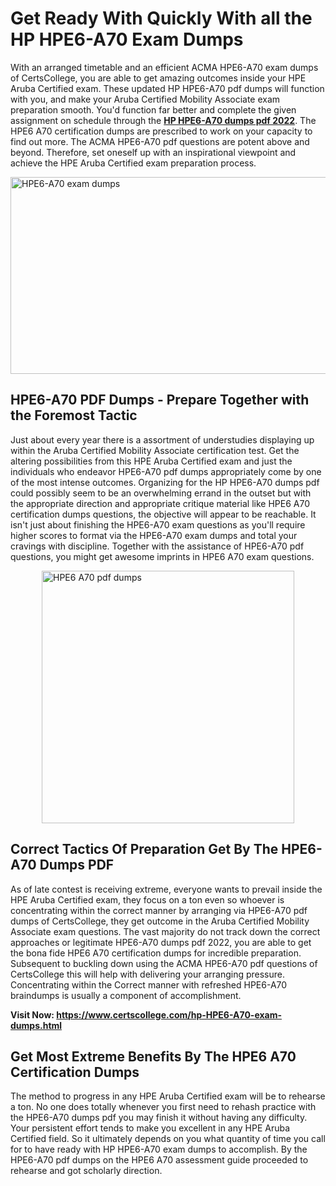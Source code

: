 <h1><strong>Get Ready With Quickly With all the HP HPE6-A70 Exam Dumps&nbsp;</strong></h1>
<p><span style="font-weight: 400;">With an arranged timetable and an efficient ACMA HPE6-A70 exam dumps of CertsCollege, you are able to get amazing outcomes inside your HPE Aruba Certified exam. These updated HP HPE6-A70 pdf dumps will function with you, and make your Aruba Certified Mobility Associate exam preparation smooth. You'd function far better and complete the given assignment on schedule through the <strong><a href="https://www.certscollege.com/hp-HPE6-A70-exam-dumps.html">HP HPE6-A70 dumps pdf 2022</a></strong>. The HPE6 A70 certification dumps are prescribed to work on your capacity to find out more. The ACMA HPE6-A70 pdf questions are potent above and beyond. Therefore, set oneself up with an inspirational viewpoint and achieve the HPE Aruba Certified exam preparation process.&nbsp;</span></p>
<p><span style="font-weight: 400;"><img style="display: block; margin-left: auto; margin-right: auto;" src="https://i.ibb.co/CPDK3ps/Yellow-and-Blue-Initiative-Blog-Banner.png" alt="HPE6-A70 exam dumps" width="559" height="315" /></span></p>
<h2><strong>HPE6-A70 PDF Dumps - Prepare Together with the Foremost Tactic</strong></h2>
<p><span style="font-weight: 400;">Just about every year there is a assortment of understudies displaying up within the Aruba Certified Mobility Associate certification test. Get the altering possibilities from this HPE Aruba Certified exam and just the individuals who endeavor HPE6-A70 pdf dumps appropriately come by one of the most intense outcomes. Organizing for the HP HPE6-A70 dumps pdf could possibly seem to be an overwhelming errand in the outset but with the appropriate direction and appropriate critique material like HPE6 A70 certification dumps questions, the objective will appear to be reachable. It isn't just about finishing the HPE6-A70 exam questions as you'll require higher scores to format via the HPE6-A70 exam dumps and total your cravings with discipline. Together with the assistance of HPE6-A70 pdf questions, you might get awesome imprints in HPE6 A70 exam questions.</span></p>
<p><span style="font-weight: 400;"><a href="https://tinyurl.com/ycoysbmu"><img style="display: block; margin-left: auto; margin-right: auto;" src="https://i.ibb.co/9tMrhdY/Teacher-Appreciation-Invitation.png" alt="HPE6 A70 pdf dumps " width="404" height="404" /></a></span></p>
<h2><strong>Correct Tactics Of Preparation Get By The HPE6-A70 Dumps PDF</strong></h2>
<p><span style="font-weight: 400;">As of late contest is receiving extreme, everyone wants to prevail inside the HPE Aruba Certified exam, they focus on a ton even so whoever is concentrating within the correct manner by arranging via HPE6-A70 pdf dumps of CertsCollege, they get outcome in the Aruba Certified Mobility Associate exam questions. The vast majority do not track down the correct approaches or legitimate HPE6-A70 dumps pdf 2022, you are able to get the bona fide HPE6 A70 certification dumps for incredible preparation. Subsequent to buckling down using the ACMA HPE6-A70 pdf questions of CertsCollege this will help with delivering your arranging pressure. Concentrating within the Correct manner with refreshed HPE6-A70 braindumps is usually a component of accomplishment.</span></p>
<p><span style="font-weight: 400;"><strong>Visit Now: <a href="https://www.certscollege.com/hp-HPE6-A70-exam-dumps.html">https://www.certscollege.com/hp-HPE6-A70-exam-dumps.html</a></strong></span></p>
<h2><strong>Get Most Extreme Benefits By The HPE6 A70 Certification Dumps</strong></h2>
<p><span style="font-weight: 400;">The method to progress in any HPE Aruba Certified exam will be to rehearse a ton. No one does totally whenever you first need to rehash practice with the HPE6-A70 dumps pdf you may finish it without having any difficulty. Your persistent effort tends to make you excellent in any HPE Aruba Certified field. So it ultimately depends on you what quantity of time you call for to have ready with HP HPE6-A70 exam dumps to accomplish. By the HPE6-A70 pdf dumps on the HPE6 A70 assessment guide proceeded to rehearse and got scholarly direction.</span></p>

